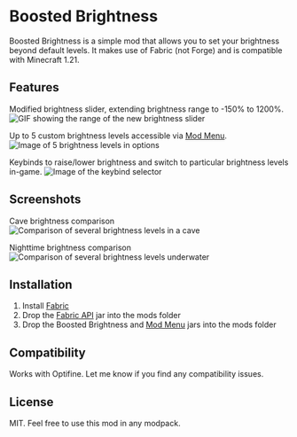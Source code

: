 # Boosted Brightness
Boosted Brightness is a simple mod that allows you to set your brightness beyond default levels.
It makes use of Fabric (not Forge) and is compatible with Minecraft 1.21.

## Features
Modified brightness slider, extending brightness range to -150% to 1200%.
![GIF showing the range of the new brightness slider](https://i.imgur.com/ScqEWNE.gif "From -15% to 1200%!")

Up to 5 custom brightness levels accessible via [Mod Menu](https://www.curseforge.com/minecraft/mc-mods/modmenu).
![Image of 5 brightness levels in options](https://user-images.githubusercontent.com/43352940/122160522-15903a80-ce3e-11eb-86f0-daa53a3b4788.png "")

Keybinds to raise/lower brightness and switch to particular brightness levels in-game.
![Image of the keybind selector](https://user-images.githubusercontent.com/43352940/122161054-02ca3580-ce3f-11eb-81f3-1f623548b3fd.png "Hopefully 'b' isn't taken!")

## Screenshots
Cave brightness comparison
![Comparison of several brightness levels in a cave](https://i.imgur.com/0e3v7rz.png "From -150% to 1200%!")

Nighttime brightness comparison
![Comparison of several brightness levels underwater](https://i.imgur.com/jj6rp7y.png "From -150% to 1200%!")

## Installation
1. Install [Fabric](https://fabricmc.net/use/)
2. Drop the [Fabric API](https://www.curseforge.com/minecraft/mc-mods/fabric-api) jar into the mods folder
3. Drop the Boosted Brightness and [Mod Menu](https://www.curseforge.com/minecraft/mc-mods/modmenu) jars into the mods folder

## Compatibility
Works with Optifine. Let me know if you find any compatibility issues.

## License
MIT. Feel free to use this mod in any modpack.
